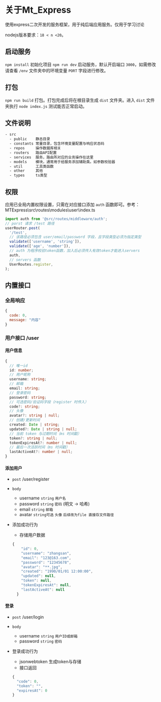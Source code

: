 # 关于Mt_Express
使用express二次开发的服务框架，用于纯后端应用服务。仅用于学习讨论

nodejs版本要求：`18 < n <20`。

## 启动服务
`npm install` 初始化项目
`npm run dev` 启动服务，默认开启端口 `3000`，如需修改请查看 `/env` 文件夹中的环境变量 `PORT` 字段进行修改。

## 打包
`npm run build` 打包。打包完成后将在根目录生成 `dist` 文件夹。进入 `dist` 文件夹执行 `node index.js` 测试能否正常启动。


## 文件说明
```bash
- src
  - public    静态目录
  - constants 常量目录，包含环境变量配置与响应状态码
  - repos     操作数据库相关
  - routers   路由API配置
  - services  服务，路由所对应的业务操作在这里
  - models    模块，通常用于给服务添加辅助类。如参数校验器
  - util      工具类函数
  - other     其他
  - types     ts类型

```

## 权限
应用已全局内置权限设置，只需在对应接口添加 `auth` 函数即可。参考：
MTExpress\src\routes\modules\user\index.ts

```js
import auth from '@src/routes/middleware/auth';
// porst 请求 /test 路径
userRouter.post(
  '/test',
  // 该路径必须包含 user/email/password 字段，且字段类型必须为指定类型
  validate(['username', 'string']),
  validate(['age', 'number']),
  // auth 为程序校验token函数，加入后必须传入有效token才能进入servers
  auth,
  // servers 函数
  UserRoutes.register,
);
```

## 内置接口

### 全局响应
```js
{
  code: 0,
  message: "内容"
}
```

### 用户接口 /user

#### 用户信息
```ts
{
  // 唯一id
  id: number;
  // 用户昵称
  username: string;
  // 邮箱
  email: string;
  // 登录密码
  password: string;
  // 可选密码/验证码字段（register 时传入）
  code?: string;
  // 头像
  avatar?: string | null;
  // 创建/更新时间
  created: Date | string;
  updated?: Date | string | null;
  // 当前 token 与过期时间（ms 时间戳）
  token?: string | null;
  tokenExpiresAt?: number | null;
  // 最后一次活跃时间（ms 时间戳）
  lastActiveAt?: number | null;
}

```

#### 添加用户 
- `post` /user/register 
- `body`
  - username `string` `用户名`
  - password `string` `密码` (明文 -> 哈希)
  - email `string` `邮箱`
  - avatar `string可选` `头像` `后续改为file 直接存文件路径`

- 添加成功行为
  - 存储用户数据
  ```js
  {
      "id": 0,
      "username": "zhangsan",
      "email": "123@163.com",
      "password": "12345678",
      "avatar": "**.jpg",
      "created": "1990/01/01 12:00:00",
      "updated": null,
      "token": null,
      "tokenExpiresAt": null,
      "lastActiveAt": null
    }
  ```

  
#### 登录
- `post` /user/login 
- `body`
  - username `string` `用户ID或邮箱`
  - password `string` `密码`

- 登录成功行为
  - jsonwebtoken 生成token与存储
  - 接口返回
  ```js
  {
    "code": 0,
    "token": "",
    "expiresAt": 0
  }
  ```
